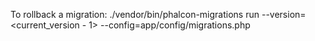 To rollback a migration:
./vendor/bin/phalcon-migrations run --version=<current_version - 1> --config=app/config/migrations.php